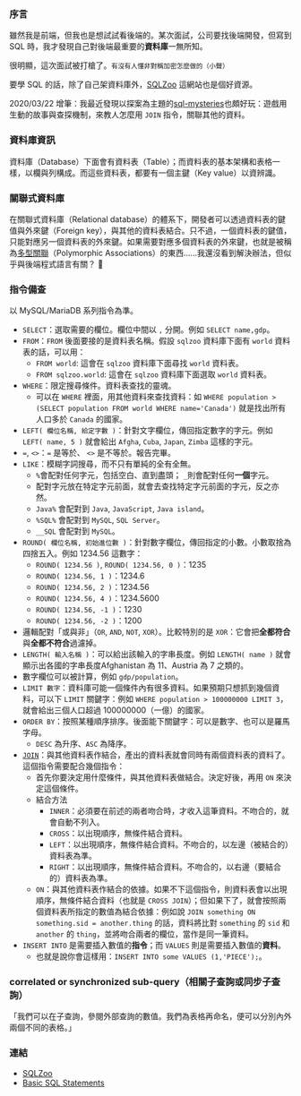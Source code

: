 ### 序言

雖然我是前端，但我也是想試試看後端的。某次面試，公司要找後端開發，但寫到 SQL 時，我才發現自己對後端最重要的**資料庫**一無所知。

很明顯，這次面試被打槍了。<small>有沒有人懂非對稱加密怎麼做的（小聲）</small>

要學 SQL 的話，除了自己架資料庫外，[SQLZoo](https://sqlzoo.net) 這網站也是個好資源。

2020/03/22 增筆：我最近發現以探案為主題的[sql-mysteries](http://mystery.knightlab.com)也頗好玩：遊戲用生動的故事與查探機制，來教人怎麼用 `JOIN` 指令，關聯其他的資料。

### 資料庫資訊

資料庫（Database）下面會有資料表（Table）；而資料表的基本架構和表格一樣，以欄與列構成。而這些資料表，都要有一個主鍵（Key value）以資辨識。

### 關聯式資料庫

在關聯式資料庫（Relational database）的體系下，開發者可以透過資料表的鍵值與外來鍵（Foreign key），與其他的資料表結合。只不過，一個資料表的鍵值，只能對應另一個資料表的外來鍵。如果需要對應多個資料表的外來鍵，也就是被稱為[多型關聯](https://stackoverflow.com/a/2003042/7162445)（Polymorphic Associations）的東西......我還沒看到解決辦法，但似乎與後端程式語言有關？ 🤔

### 指令備查

以 MySQL/MariaDB 系列指令為準。

* `SELECT`：選取需要的欄位。欄位中間以 `,` 分開。例如 `SELECT name,gdp`。
* `FROM`：`FROM` 後面要接的是資料表名稱。假設 `sqlzoo` 資料庫下面有 `world` 資料表的話，可以用：
  * `FROM world`: 這會在 `sqlzoo` 資料庫下面尋找 `world` 資料表。
  * `FROM sqlzoo.world`: 這會在 `sqlzoo` 資料庫下面選取 `world` 資料表。
* `WHERE`：限定搜尋條件。資料表查找的靈魂。
  * 可以在 `WHERE` 裡面，用其他資料來查找資料：如 `WHERE population > (SELECT population FROM world WHERE name='Canada')` 就是找出所有人口多於 `Canada` 的國家。
* `LEFT( 欄位名稱, 給定字數 )`：針對文字欄位，傳回指定數字的字元。例如 `LEFT( name, 5 )` 就會給出 `Afgha`, `Cuba`, `Japan`, `Zimba` 這樣的字元。
* `=`, `<>`：`=` 是等於、 `<>` 是不等於。報告完畢。
* `LIKE`：模糊字詞搜尋，而不只有單純的全有全無。
  * `%`會配對任何字元，包括空白、直到盡頭； `_`則會配對任何**一個**字元。
  * 配對字元放在特定字元前面，就會去查找特定字元前面的字元，反之亦然。
  * `Java%` 會配對到 `Java`, `JavaScript`, `Java island`。
  * `%SQL%` 會配對到 `MySQL`, `SQL Server`。
  * `__SQL` 會配對到 `MySQL`。
* `ROUND( 欄位名稱, 初始進位數 )`：針對數字欄位，傳回指定的小數。小數取捨為四捨五入。例如 1234.56 這數字：
  * `ROUND( 1234.56 )`, `ROUND( 1234.56, 0 )`：1235
  * `ROUND( 1234.56, 1 )`：1234.6
  * `ROUND( 1234.56, 2 )`：1234.56
  * `ROUND( 1234.56, 4 )`：1234.5600
  * `ROUND( 1234.56, -1 )`：1230
  * `ROUND( 1234.56, -2 )`：1200
* 邏輯配對「或與非」（`OR`, `AND`, `NOT`, `XOR`）。比較特別的是 `XOR`：它會把**全都符合**與**全都不符合**過濾掉。
* `LENGTH( 輸入名稱 )`：可以給出該輸入的字串長度。例如 `LENGTH( name )` 就會顯示出各國的字串長度Afghanistan 為 11、Austria 為 7 之類的。
* 數字欄位可以被計算，例如 `gdp/population`。
* `LIMIT 數字`：資料庫可能一個條件內有很多資料。如果預期只想抓到幾個資料，可以下 `LIMIT` 關鍵字：例如 `WHERE population > 100000000 LIMIT 3`，就會給出三個人口超過 100000000（一億）的國家。
* `ORDER BY`：按照某種順序排序。後面能下關鍵字：可以是數字、也可以是羅馬字母。
  * `DESC` 為升序、`ASC` 為降序。
* [`JOIN`](https://mariadb.com/kb/en/joining-tables-with-join-clauses)：與其他資料表作結合，產出的資料表就會同時有兩個資料表的資料了。這個指令需要配合幾個指令：
  * 首先你要決定用什麼條件，與其他資料表做結合。決定好後，再用 `ON` 來決定這個條件。
  * 結合方法
    * `INNER`：必須要在前述的兩者吻合時，才收入這筆資料。不吻合的，就會自動不列入。
    * `CROSS`：以出現順序，無條件結合資料。
    * `LEFT`：以出現順序，無條件結合資料。不吻合的，以左邊（被結合的）資料表為準。
    * `RIGHT`：以出現順序，無條件結合資料。不吻合的，以右邊（要結合的）資料表為準。
  * `ON`：與其他資料表作結合的依據。如果不下這個指令，則資料表會以出現順序，無條件結合資料（也就是 `CROSS JOIN`）；但如果下了，就會按照兩個資料表所指定的數值為結合依據：例如說 `JOIN something ON something.sid = another.thing` 的話，資料將比對 `something` 的 `sid` 和 `another` 的 `thing`，並將吻合兩者的欄位，當作是同一筆資料。
* `INSERT INTO` 是需要插入數值的**指令**；而 `VALUES` 則是需要插入數值的**資料**。
  * 也就是說你會這樣用：`INSERT INTO some VALUES (1,'PIECE');`。

### correlated or synchronized sub-query（相關子查詢或同步子查詢）

「我們可以在子查詢，參閱外部查詢的數值。我們為表格再命名，便可以分別內外兩個不同的表格。」

### 連結

* [SQLZoo](https://sqlzoo.net)
* [Basic SQL Statements](https://mariadb.com/kb/en/library/basic-sql-statements)
